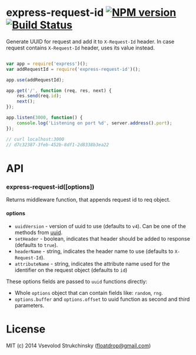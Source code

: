 # express-request-id [![NPM version][npm-image]][npm-url] [![Build Status][travis-image]][travis-url]

Generate UUID for request and add it to `X-Request-Id` header. In case request contains `X-Request-Id` header, uses its value instead.

```js

var app = require('express')();
var addRequestId = require('express-request-id')();

app.use(addRequestId);

app.get('/', function (req, res, next) {
    res.send(req.id);
    next();
});

app.listen(3000, function() {
    console.log('Listening on port %d', server.address().port);
});

// curl localhost:3000
// d7c32387-3feb-452b-8df1-2d8338b3ea22
```

# API

### express-request-id([options])

Returns middleware function, that appends request id to req object.

#### options

 * `uuidVersion` - version of uuid to use (defaults to `v4`). Can be one of the methods from [uuid](https://github.com/uuidjs/uuid).
 * `setHeader` - boolean, indicates that header should be added to response (defaults to `true`).
 * `headerName` - string, indicates the header name to use (defaults to `X-Request-Id`).
 * `attributeName` - string, indicates the attribute name used for the identifier on the request object (defaults to `id`)

These options fields are passed to `uuid` functions directly:

 * Whole `options` object that can contain fields like: `random`, `rng`.
 * `options.buffer` and `options.offset` to uuid function as second and third parameters.

# License

MIT (c) 2014 Vsevolod Strukchinsky (floatdrop@gmail.com)

[npm-url]: https://npmjs.org/package/express-request-id
[npm-image]: http://img.shields.io/npm/v/express-request-id.svg

[travis-url]: https://travis-ci.org/floatdrop/express-request-id
[travis-image]: http://img.shields.io/travis/floatdrop/express-request-id.svg
